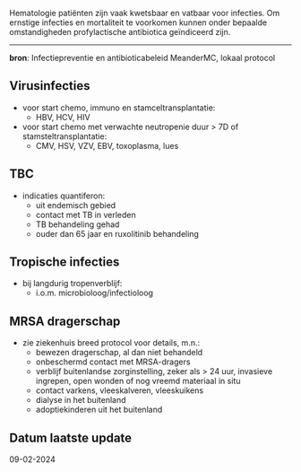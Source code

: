 Hematologie patiënten zijn vaak kwetsbaar en vatbaar voor infecties. Om ernstige infecties en mortaliteit te voorkomen kunnen onder bepaalde omstandigheden profylactische antibiotica geïndiceerd zijn. 
___
**bron**: Infectiepreventie en antibioticabeleid MeanderMC, lokaal protocol
## Virusinfecties
- voor start chemo, immuno en stamceltransplantatie:
	- HBV, HCV, HIV
- voor start chemo met verwachte neutropenie duur > 7D of stamsteltransplantatie:
	- CMV, HSV, VZV, EBV, toxoplasma, lues
## TBC
- indicaties quantiferon:
	- uit endemisch gebied
	- contact met TB in verleden
	- TB behandeling gehad
	- ouder dan 65 jaar en ruxolitinib behandeling
## Tropische infecties
- bij langdurig tropenverblijf:
	- i.o.m. microbioloog/infectioloog
## MRSA dragerschap
- zie ziekenhuis breed protocol voor details, m.n.:
	- bewezen dragerschap, al dan niet behandeld
	- onbeschermd contact met MRSA-dragers
	- verblijf buitenlandse zorginstelling, zeker als > 24 uur, invasieve ingrepen, open wonden of nog vreemd materiaal in situ
	- contact varkens, vleeskalveren, vleeskuikens
	- dialyse in het buitenland
	- adoptiekinderen uit het buitenland
## Datum laatste update
09-02-2024